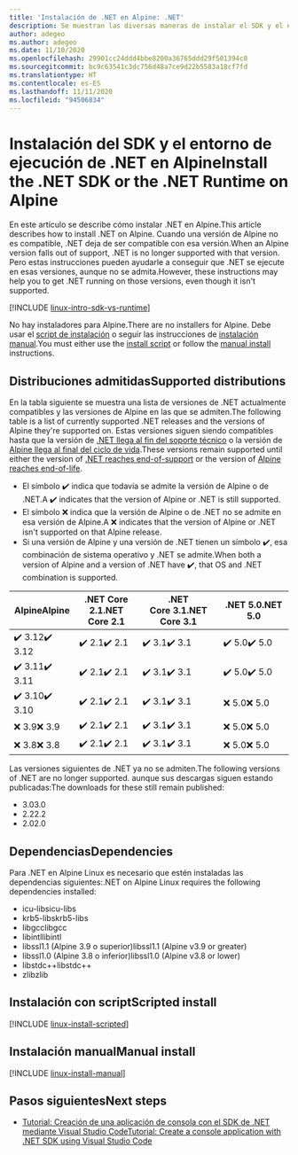 ```yaml
---
title: 'Instalación de .NET en Alpine: .NET'
description: Se muestran las diversas maneras de instalar el SDK y el entorno de ejecución de .NET en Alpine.
author: adegeo
ms.author: adegeo
ms.date: 11/10/2020
ms.openlocfilehash: 29901cc24ddd4bbe8200a36765ddd29f501394c0
ms.sourcegitcommit: bc9c63541c3dc756d48a7ce9d22b5583a18cf7fd
ms.translationtype: HT
ms.contentlocale: es-ES
ms.lasthandoff: 11/11/2020
ms.locfileid: "94506834"
---
```

# <a name="install-the-net-sdk-or-the-net-runtime-on-alpine"></a><span data-ttu-id="085d1-103">Instalación del SDK y el entorno de ejecución de .NET en Alpine</span><span class="sxs-lookup"><span data-stu-id="085d1-103">Install the .NET SDK or the .NET Runtime on Alpine</span></span>

<span data-ttu-id="085d1-104">En este artículo se describe cómo instalar .NET en Alpine.</span><span class="sxs-lookup"><span data-stu-id="085d1-104">This article describes how to install .NET on Alpine.</span></span> <span data-ttu-id="085d1-105">Cuando una versión de Alpine no es compatible, .NET deja de ser compatible con esa versión.</span><span class="sxs-lookup"><span data-stu-id="085d1-105">When an Alpine version falls out of support, .NET is no longer supported with that version.</span></span> <span data-ttu-id="085d1-106">Pero estas instrucciones pueden ayudarle a conseguir que .NET se ejecute en esas versiones, aunque no se admita.</span><span class="sxs-lookup"><span data-stu-id="085d1-106">However, these instructions may help you to get .NET running on those versions, even though it isn't supported.</span></span>

[!INCLUDE [linux-intro-sdk-vs-runtime](includes/linux-intro-sdk-vs-runtime.md)]

<span data-ttu-id="085d1-107">No hay instaladores para Alpine.</span><span class="sxs-lookup"><span data-stu-id="085d1-107">There are no installers for Alpine.</span></span> <span data-ttu-id="085d1-108">Debe usar el [script de instalación](#scripted-install) o seguir las instrucciones de [instalación manual](#manual-install).</span><span class="sxs-lookup"><span data-stu-id="085d1-108">You must either use the [install script](#scripted-install) or follow the [manual install](#manual-install) instructions.</span></span>

## <a name="supported-distributions"></a><span data-ttu-id="085d1-109">Distribuciones admitidas</span><span class="sxs-lookup"><span data-stu-id="085d1-109">Supported distributions</span></span>

<span data-ttu-id="085d1-110">En la tabla siguiente se muestra una lista de versiones de .NET actualmente compatibles y las versiones de Alpine en las que se admiten.</span><span class="sxs-lookup"><span data-stu-id="085d1-110">The following table is a list of currently supported .NET releases and the versions of Alpine they're supported on.</span></span> <span data-ttu-id="085d1-111">Estas versiones siguen siendo compatibles hasta que la versión de [.NET llega al fin del soporte técnico](https://dotnet.microsoft.com/platform/support/policy/dotnet-core) o la versión de [Alpine llega al final del ciclo de vida](https://wiki.alpinelinux.org/wiki/Alpine_Linux:Releases).</span><span class="sxs-lookup"><span data-stu-id="085d1-111">These versions remain supported until either the version of [.NET reaches end-of-support](https://dotnet.microsoft.com/platform/support/policy/dotnet-core) or the version of [Alpine reaches end-of-life](https://wiki.alpinelinux.org/wiki/Alpine_Linux:Releases).</span></span>

- <span data-ttu-id="085d1-112">El símbolo ✔️ indica que todavía se admite la versión de Alpine o de .NET.</span><span class="sxs-lookup"><span data-stu-id="085d1-112">A ✔️ indicates that the version of Alpine or .NET is still supported.</span></span>
- <span data-ttu-id="085d1-113">El símbolo ❌ indica que la versión de Alpine o de .NET no se admite en esa versión de Alpine.</span><span class="sxs-lookup"><span data-stu-id="085d1-113">A ❌ indicates that the version of Alpine or .NET isn't supported on that Alpine release.</span></span>
- <span data-ttu-id="085d1-114">Si una versión de Alpine y una versión de .NET tienen un símbolo ✔️, esa combinación de sistema operativo y .NET se admite.</span><span class="sxs-lookup"><span data-stu-id="085d1-114">When both a version of Alpine and a version of .NET have ✔️, that OS and .NET combination is supported.</span></span>

| <span data-ttu-id="085d1-115">Alpine</span><span class="sxs-lookup"><span data-stu-id="085d1-115">Alpine</span></span>  | <span data-ttu-id="085d1-116">.NET Core 2.1</span><span class="sxs-lookup"><span data-stu-id="085d1-116">.NET Core 2.1</span></span> | <span data-ttu-id="085d1-117">.NET Core 3.1</span><span class="sxs-lookup"><span data-stu-id="085d1-117">.NET Core 3.1</span></span> | <span data-ttu-id="085d1-118">.NET 5.0</span><span class="sxs-lookup"><span data-stu-id="085d1-118">.NET 5.0</span></span> |
|-------- |---------------|---------------|----------------|
| <span data-ttu-id="085d1-119">✔️ 3.12</span><span class="sxs-lookup"><span data-stu-id="085d1-119">✔️ 3.12</span></span> | <span data-ttu-id="085d1-120">✔️ 2.1</span><span class="sxs-lookup"><span data-stu-id="085d1-120">✔️ 2.1</span></span>        | <span data-ttu-id="085d1-121">✔️ 3.1</span><span class="sxs-lookup"><span data-stu-id="085d1-121">✔️ 3.1</span></span>        | <span data-ttu-id="085d1-122">✔️ 5.0</span><span class="sxs-lookup"><span data-stu-id="085d1-122">✔️ 5.0</span></span> |
| <span data-ttu-id="085d1-123">✔️ 3.11</span><span class="sxs-lookup"><span data-stu-id="085d1-123">✔️ 3.11</span></span> | <span data-ttu-id="085d1-124">✔️ 2.1</span><span class="sxs-lookup"><span data-stu-id="085d1-124">✔️ 2.1</span></span>        | <span data-ttu-id="085d1-125">✔️ 3.1</span><span class="sxs-lookup"><span data-stu-id="085d1-125">✔️ 3.1</span></span>        | <span data-ttu-id="085d1-126">✔️ 5.0</span><span class="sxs-lookup"><span data-stu-id="085d1-126">✔️ 5.0</span></span> |
| <span data-ttu-id="085d1-127">✔️ 3.10</span><span class="sxs-lookup"><span data-stu-id="085d1-127">✔️ 3.10</span></span> | <span data-ttu-id="085d1-128">✔️ 2.1</span><span class="sxs-lookup"><span data-stu-id="085d1-128">✔️ 2.1</span></span>        | <span data-ttu-id="085d1-129">✔️ 3.1</span><span class="sxs-lookup"><span data-stu-id="085d1-129">✔️ 3.1</span></span>        | <span data-ttu-id="085d1-130">❌ 5.0</span><span class="sxs-lookup"><span data-stu-id="085d1-130">❌ 5.0</span></span> |
| <span data-ttu-id="085d1-131">❌ 3.9</span><span class="sxs-lookup"><span data-stu-id="085d1-131">❌ 3.9</span></span>  | <span data-ttu-id="085d1-132">✔️ 2.1</span><span class="sxs-lookup"><span data-stu-id="085d1-132">✔️ 2.1</span></span>        | <span data-ttu-id="085d1-133">✔️ 3.1</span><span class="sxs-lookup"><span data-stu-id="085d1-133">✔️ 3.1</span></span>        | <span data-ttu-id="085d1-134">❌ 5.0</span><span class="sxs-lookup"><span data-stu-id="085d1-134">❌ 5.0</span></span> |
| <span data-ttu-id="085d1-135">❌ 3.8</span><span class="sxs-lookup"><span data-stu-id="085d1-135">❌ 3.8</span></span>  | <span data-ttu-id="085d1-136">✔️ 2.1</span><span class="sxs-lookup"><span data-stu-id="085d1-136">✔️ 2.1</span></span>        | <span data-ttu-id="085d1-137">✔️ 3.1</span><span class="sxs-lookup"><span data-stu-id="085d1-137">✔️ 3.1</span></span>        | <span data-ttu-id="085d1-138">❌ 5.0</span><span class="sxs-lookup"><span data-stu-id="085d1-138">❌ 5.0</span></span> |

<span data-ttu-id="085d1-139">Las versiones siguientes de .NET ya no se admiten.</span><span class="sxs-lookup"><span data-stu-id="085d1-139">The following versions of .NET are no longer supported.</span></span> <span data-ttu-id="085d1-140">aunque sus descargas siguen estando publicadas:</span><span class="sxs-lookup"><span data-stu-id="085d1-140">The downloads for these still remain published:</span></span>

- <span data-ttu-id="085d1-141">3.0</span><span class="sxs-lookup"><span data-stu-id="085d1-141">3.0</span></span>
- <span data-ttu-id="085d1-142">2.2</span><span class="sxs-lookup"><span data-stu-id="085d1-142">2.2</span></span>
- <span data-ttu-id="085d1-143">2.0</span><span class="sxs-lookup"><span data-stu-id="085d1-143">2.0</span></span>

## <a name="dependencies"></a><span data-ttu-id="085d1-144">Dependencias</span><span class="sxs-lookup"><span data-stu-id="085d1-144">Dependencies</span></span>

<span data-ttu-id="085d1-145">Para .NET en Alpine Linux es necesario que estén instaladas las dependencias siguientes:</span><span class="sxs-lookup"><span data-stu-id="085d1-145">.NET on Alpine Linux requires the following dependencies installed:</span></span>

- <span data-ttu-id="085d1-146">icu-libs</span><span class="sxs-lookup"><span data-stu-id="085d1-146">icu-libs</span></span>
- <span data-ttu-id="085d1-147">krb5-libs</span><span class="sxs-lookup"><span data-stu-id="085d1-147">krb5-libs</span></span>
- <span data-ttu-id="085d1-148">libgcc</span><span class="sxs-lookup"><span data-stu-id="085d1-148">libgcc</span></span>
- <span data-ttu-id="085d1-149">libintl</span><span class="sxs-lookup"><span data-stu-id="085d1-149">libintl</span></span>
- <span data-ttu-id="085d1-150">libssl1.1 (Alpine 3.9 o superior)</span><span class="sxs-lookup"><span data-stu-id="085d1-150">libssl1.1 (Alpine v3.9 or greater)</span></span>
- <span data-ttu-id="085d1-151">libssl1.0 (Alpine 3.8 o inferior)</span><span class="sxs-lookup"><span data-stu-id="085d1-151">libssl1.0 (Alpine v3.8 or lower)</span></span>
- <span data-ttu-id="085d1-152">libstdc++</span><span class="sxs-lookup"><span data-stu-id="085d1-152">libstdc++</span></span>
- <span data-ttu-id="085d1-153">zlib</span><span class="sxs-lookup"><span data-stu-id="085d1-153">zlib</span></span>

## <a name="scripted-install"></a><span data-ttu-id="085d1-154">Instalación con script</span><span class="sxs-lookup"><span data-stu-id="085d1-154">Scripted install</span></span>

[!INCLUDE [linux-install-scripted](includes/linux-install-scripted.md)]

## <a name="manual-install"></a><span data-ttu-id="085d1-155">Instalación manual</span><span class="sxs-lookup"><span data-stu-id="085d1-155">Manual install</span></span>

[!INCLUDE [linux-install-manual](includes/linux-install-manual.md)]

## <a name="next-steps"></a><span data-ttu-id="085d1-156">Pasos siguientes</span><span class="sxs-lookup"><span data-stu-id="085d1-156">Next steps</span></span>

- [<span data-ttu-id="085d1-157">Tutorial: Creación de una aplicación de consola con el SDK de .NET mediante Visual Studio Code</span><span class="sxs-lookup"><span data-stu-id="085d1-157">Tutorial: Create a console application with .NET SDK using Visual Studio Code</span></span>](../tutorials/with-visual-studio-code.md)
